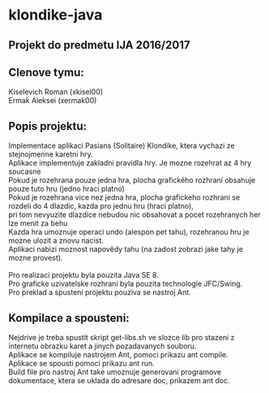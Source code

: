 # klondike-java

## Projekt do predmetu IJA 2016/2017

## Clenove tymu:
Kiselevich Roman (xkisel00)</br>
Ermak Aleksei (xermak00)

## Popis projektu:
Implementace aplikaci Pasians (Solitaire) Klondike, ktera vychazi ze stejnojmenne karetni hry.</br>
Aplikace implementuje zakladni pravidla hry. Je mozne rozehrat az 4 hry soucasne</br>
Pokud je rozehrana pouze jedna hra, plocha grafického rozhraní obsahuje pouze tuto hru (jedno hraci platno)</br>
Pokud je rozehrana vice nez jedna hra, plocha grafickeho rozhrani se rozdeli do 4 dlazdic, kazda pro jednu hru (hraci platno),</br>
pri tom nevyuzite dlazdice nebudou nic obsahovat a pocet rozehranych her lze menit za behu</br>
Kazda hra umoznuje operaci undo (alespon pet tahu), rozehranou hru je mozne ulozit a znovu nacist.</br>
Aplikaci nabizi moznost napovědy tahu (na zadost zobrazi jake tahy je mozne provest).</br>
</br>
Pro realizaci projektu byla pouzita Java SE 8.</br>
Pro graficke uzivatelske rozhraní byla pouzita technologie JFC/Swing.</br>
Pro preklad a spusteni projektu pouziva se nastroj Ant.</br>

## Kompilace a spousteni:
Nejdrive je treba spustit skript get-libs.sh ve slozce lib pro stazeni z internetu obrazku karet a jinych pozadavanych souboru.</br>
Aplikace se kompiluje nastrojem Ant, pomoci prikazu ant compile.</br>
Aplikace se spousti pomoci prikazu ant run.</br>
Build file pro nastroj Ant take umoznuje generovani programove dokumentace, ktera se uklada do adresare doc, prikazem ant doc.</br>
